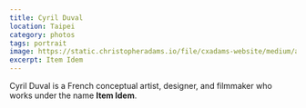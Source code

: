 ```yaml
---
title: Cyril Duval
location: Taipei
category: photos
tags: portrait
image: https://static.christopheradams.io/file/cxadams-website/medium/albums/2019/20191123-2059_Taipei_Cyril/20191123-2059_Taipei_Cyril_L1009681-4.jpg
excerpt: Item Idem
---
```


Cyril Duval is a French conceptual artist, designer, and filmmaker who works
under the name **Item Idem**.
